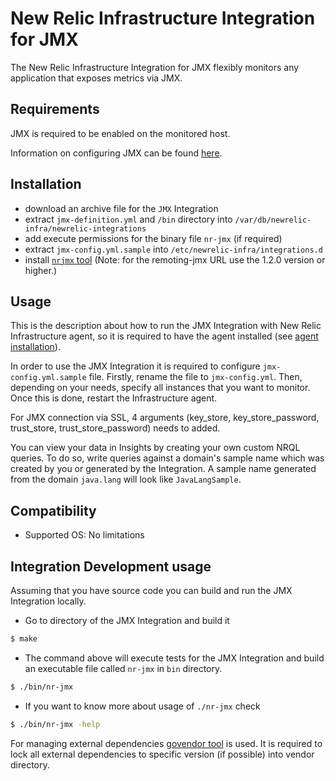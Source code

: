 # New Relic Infrastructure Integration for JMX


The New Relic Infrastructure Integration for JMX flexibly monitors any application that exposes metrics via JMX. 

## Requirements

JMX is required to be enabled on the monitored host. 

Information on configuring JMX can be found [here](https://docs.oracle.com/javase/8/docs/technotes/guides/management/agent.html).

## Installation

- download an archive file for the `JMX` Integration
- extract `jmx-definition.yml` and `/bin` directory into `/var/db/newrelic-infra/newrelic-integrations`
- add execute permissions for the binary file `nr-jmx` (if required)
- extract `jmx-config.yml.sample` into `/etc/newrelic-infra/integrations.d`
- install [`nrjmx` tool](https://github.com/newrelic/nrjmx) (Note: for the remoting-jmx URL use the 1.2.0 version or higher.)

## Usage

This is the description about how to run the JMX Integration with New Relic Infrastructure agent, so it is required to have the agent installed (see [agent installation](https://docs.newrelic.com/docs/infrastructure/new-relic-infrastructure/installation/install-infrastructure-linux)).

In order to use the JMX Integration it is required to configure `jmx-config.yml.sample` file. Firstly, rename the file to `jmx-config.yml`. Then, depending on your needs, specify all instances that you want to monitor. Once this is done, restart the Infrastructure agent.

For JMX connection via SSL, 4 arguments (key_store, key_store_password, trust_store, trust_store_password) needs to added.

You can view your data in Insights by creating your own custom NRQL queries. To do so, write queries against a domain's sample name which was created by you or generated by the Integration. A sample name generated from the domain `java.lang` will look like `JavaLangSample`.

## Compatibility

* Supported OS: No limitations

## Integration Development usage

Assuming that you have source code you can build and run the JMX Integration locally.

* Go to directory of the JMX Integration and build it
```bash
$ make
```
* The command above will execute tests for the JMX Integration and build an executable file called `nr-jmx` in `bin` directory.
```bash
$ ./bin/nr-jmx
```
* If you want to know more about usage of `./nr-jmx` check
```bash
$ ./bin/nr-jmx -help
```

For managing external dependencies [govendor tool](https://github.com/kardianos/govendor) is used. It is required to lock all external dependencies to specific version (if possible) into vendor directory.

